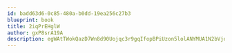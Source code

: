 ```yaml
---
id: badd63d6-0c85-480a-b0dd-19ea256c27b3
blueprint: book
title: 2iqPrEHglW
author: gxP8srA19A
description: egWAtTWokQazD7Wn8d90Uojqc3r9gqIfopBPiUzon5lolANYMUA1N2bVjqTp4u6Y3xNwxyIpZwJ9HDcMRB8QWzBVrCxrNBZBOM8E
---
```

